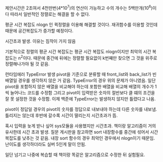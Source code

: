 제안시간은 2초여서 4천만번(4*10<sup>7</sup>)의 연산이 가능하고 수의 개수는 5백만개(10<sup>6</sup>)이다
따라서 일반적인 정렬로는 해결을 할 수 없다.

평균 시간 복잡도 nlogn 인 퀵정렬을 이용해 해결할 것이다.
재귀함수를 이용할 것인데 때문에 공간복잡도가 증가할 예정이다.

시간초과 발생. 이유는 짐작이 가지 않음

기본적으로 정렬의 평균 시간 복잡도는 평균 시간 복잡도 nlogn이지만 최악의 시간 복잡도는 n<sup>2</sup>이다.
때문에 중간에 뒤에는 정렬할 필요없이 k번쨰만 찾으면 그 것을 위주로 정렬해나가야 될 것 같음.

런타임에러 TypeError 발생 pivot을 기준으로 분류할 때 front_list와 back_list가 빈 배열일 경우를 생각하지 않은 거 같음.
TypeError의 경우 위의 문제가 아니였음.
일단 pivot을 포함하지 않은 배열을 비교해야 하는데 포함한 배열을 비교해 배열의 개수가 1씩 늘어나느 코드를 수정함
그리고 pivot이 입력받은 숫자의 절반보다 클 떄의 조건을 잘 못 설정한 것을 수정함.
이제 백준에 TypeError는 발생하지 않지만 틀렸다고 나옴.

pivot이 정답일 경우의 pivot의 숫자를 정답으로 내보내야 하는데 다른 숫자를 내보냄.
틀리지는 않는데 후반에 갈수록 시간이 딸리는지 시간초과가 뜸.

혹시 입력을 늦게 받나 싶어 sys모듈을 사용했지만 시간초과.
책이랑 알고리즘이 거의 유사한데 시간 초과 발생.
질문 게시판을 참고하면 sort 내장함수를 중간에 섞어서 시간 복잡도를 낮추는 것 같음.
내장 sort 함수의 경우 최악인 경우에서 nlogn이기 때문임.
난이도를 생각하더라도 실버 5인게 말이 안됨.

일단 넘기고 나중에 복습할 때 책이랑 똑같은 알고리즘으로 수정한 뒤 실험필요.
